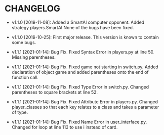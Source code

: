 # CHANGELOG

* v1.1.0 [2019-11-08]: Added a SmartAI computer opponent.
  Added strategy players.SmartAI
  None of the bugs have been fixed.

* v1.1.0 [2019-10-25]: First major release.
  This version is known to contain some bugs.

* v1.1.1 [2021-01-14]: Bug Fix. Fixed Syntax Error in players.py
  at line 50. Missing parentheses.
  
* v1.1.1 [2021-01-14]: Bug Fix. Fixed game not starting in switch.py. Added
  declaration of object game and added parentheses onto the end of
  function call.
  
* v1.1.1 [2021-01-14]: Bug Fix. Fixed Type Error in switch.py. Changed
  parentheses to square brackets at line 52.
  
* v1.1.1 [2021-01-14]: Bug Fix. Fixed Attribute Error in players.py. Changed 
  player_classes so that each key relates to a class and takes a parameter of type.
  
* v1.1.1 [2021-01-14]: Bug Fix. Fixed Name Error in user_interface.py. Changed for loop
  at line 113 to use i instead of card.